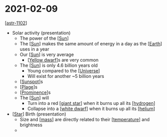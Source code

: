 # 2021-02-09

[[astr-1102]]

- Solar activity (presentation)
  - The power of the [[Sun]]
  - The [[Sun]] makes the same amount of energy in a day as the [[Earth]] uses in a year
  - Our [[Sun]] is very average
    - [[Yellow dwarf]]s are very common
  - The [[Sun]] is only 4.6 billion years old
    - Young compared to the [[Universe]]
    - Will exist for another ~5 billion years
  - [[Sunspot]]s
  - [[Plage]]s
  - [[Prominence]]s
  - The [[Sun]] will
    - Turn into a red [[giant star]] when it burns up all its [[hydrogen]]
    - Collapse into a [[white dwarf]] when it burns up all its [[helium]]
- [[Star]] Birth (presentation)
  - Size and [[mass]] are directly related to their [[temperature]] and brightness
  - 

[//begin]: # "Autogenerated link references for markdown compatibility"
[astr-1102]: astr-1102 "ASTR 1102 - Intro to Stars and Galaxies"
[Sun]: sun "Sun"
[Sun]: sun "Sun"
[Earth]: earth "Earth 🜨"
[Sun]: sun "Sun"
[Yellow dwarf]: yellow-dwarf "Yellow Dwarf"
[Sun]: sun "Sun"
[Universe]: universe "Universe"
[Sunspot]: sunspot "Sunspot"
[Plage]: plage "Plage"
[Prominence]: prominence "Prominence"
[Sun]: sun "Sun"
[giant star]: giant-star "Giant Star"
[hydrogen]: hydrogen "Hydrogen"
[white dwarf]: white-dwarf "White Dwarf"
[helium]: helium "Helium"
[Star]: star "Star"
[mass]: mass "Mass"
[temperature]: temperature "Temperature"
[//end]: # "Autogenerated link references"